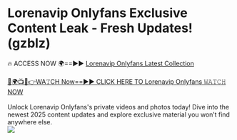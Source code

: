 # Lorenavip Onlyfans Exclusive Content Leak - Fresh Updates! (gzblz)

🔥 ACCESS NOW 🌍==►► <a href="https://tinyurl.com/kvy9nzfs" rel="nofollow">Lorenavip Onlyfans Latest Collection</a>
<br><br>
[🔴🌍📺📱👉WA𝚃CH Now==►► CLICK HERE TO Lorenavip Onlyfans 𝚆𝙰𝚃𝙲𝙷 NOW](https://tinyurl.com/kvy9nzfs)
<br><br>
Unlock Lorenavip Onlyfans's private videos and photos today! Dive into the newest 2025 content updates and explore exclusive material you won’t find anywhere else.
<br>
<a href="https://tinyurl.com/kvy9nzfs" rel="nofollow" data-target="animated-image.originalLink"><img src="https://camo.githubusercontent.com/8a4f000d20f83aca3bf7ec5f350d767afa0574a8a352519fd8cfa583a6f93a33/68747470733a2f2f692e696d6775722e636f6d2f644a486b345a712e676966" data-canonical-src="https://i.imgur.com/dJHk4Zq.gif" style="max-width: 100%; display: inline-block;" data-target="animated-image.originalImage"></a>
<br>
